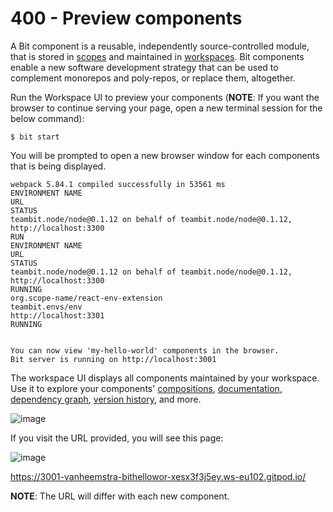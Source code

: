# 400 - Preview components

A Bit component is a reusable, independently source-controlled module, that is stored in [scopes](https://bit.dev/reference/scope/scope-overview) and maintained in [workspaces](https://bit.dev/reference/workspace/creating-workspaces). Bit components enable a new software development strategy that can be used to complement monorepos and poly-repos, or replace them, altogether.

Run the Workspace UI to preview your components (**NOTE**: If you want the browser to continue serving your page, open a new terminal session for the below command):

```
$ bit start
```

You will be prompted to open a new browser window for each components that is being displayed.

```
webpack 5.84.1 compiled successfully in 53561 ms
ENVIRONMENT NAME                                                                            URL                                                                                         STATUS
teambit.node/node@0.1.12 on behalf of teambit.node/node@0.1.12,                             http://localhost:3300                                                                       RUN
ENVIRONMENT NAME                                                           URL                                                                        STATUS
teambit.node/node@0.1.12 on behalf of teambit.node/node@0.1.12,            http://localhost:3300                                                      RUNNING
org.scope-name/react-env-extension
teambit.envs/env                                                           http://localhost:3301                                                      RUNNING


You can now view 'my-hello-world' components in the browser.
Bit server is running on http://localhost:3001
```

The workspace UI displays all components maintained by your workspace. Use it to explore your components' [compositions](https://bit.dev/reference/compositions/compositions-overview), [documentation](https://bit.dev/reference/docs/docs-overview), [dependency graph](https://bit.dev/reference/dependencies/inspecting-dependencies), [version history](https://bit.dev/reference/components/navigating-history), and more.

![image](https://github.com/vanHeemstraSystems/bit-hello-world/assets/1499433/ab7a0486-b2ca-4757-b361-01b939b47871)

If you visit the URL provided, you will see this page:

![image](https://github.com/vanHeemstraSystems/bit-hello-world/assets/1499433/92b5d478-932c-410f-bbae-5bae283b1df3)

https://3001-vanheemstra-bithellowor-xesx3f3j5ey.ws-eu102.gitpod.io/

**NOTE**: The URL will differ with each new component.
